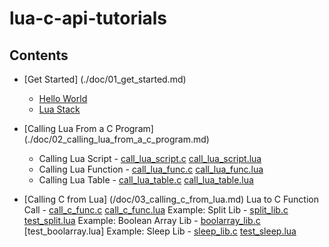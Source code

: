 # lua-c-api-tutorials

## Contents

* [Get Started] (./doc/01_get_started.md)
  * [Hello World](./src/01.hello.c)
  * [Lua Stack](./src/02_stack.c)

* [Calling Lua From a C Program] (./doc/02_calling_lua_from_a_c_program.md)
  * Calling Lua Script - [call_lua_script.c](./src/03_call_lua_script.c) [call_lua_script.lua](./src/call_lua_script.c)
  * Calling Lua Function - [call_lua_func.c](./src/04_call_lua_func.c) [call_lua_func.lua](./src/call_lua_script.c)
  * Calling Lua Table - [call_lua_table.c](./src/05_call_lua_table.c) [call_lua_table.lua](./src/call_lua_table.lua)

* [Calling C from Lua] (/doc/03_calling_c_from_lua.md)
  Lua to C Function Call - [call_c_func.c](./src/06_call_lua_script.c)  [call_c_func.lua](./src/call_c_func.c)
  Example: Split Lib - [split_lib.c](./src/07_split_lib.c) [test_split.lua](./src/test_split.lua)
  Example: Boolean Array Lib - [boolarray_lib.c](./src/08_boolarray_lib.c) [test_boolarray.lua]
  Example: Sleep Lib - [sleep_lib.c](./src/09_sleep_lib.c) [test_sleep.lua](./src/test_sleep.lua)